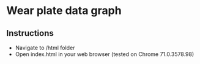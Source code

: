 Wear plate data graph
==============

Instructions
--------------

* Navigate to /html folder
* Open index.html in your web browser (tested on Chrome 71.0.3578.98)
